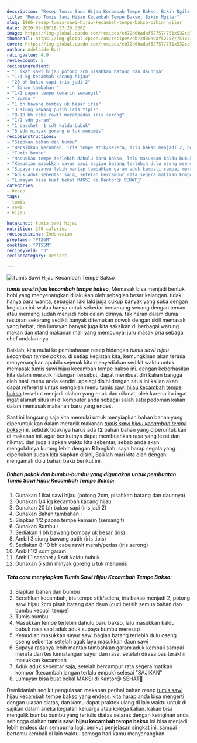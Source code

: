 ```yaml
---
description: "Resep Tumis Sawi Hijau Kecambah Tempe Bakso, Bikin Ngiler"
title: "Resep Tumis Sawi Hijau Kecambah Tempe Bakso, Bikin Ngiler"
slug: 1966-resep-tumis-sawi-hijau-kecambah-tempe-bakso-bikin-ngiler
date: 2020-09-19T18:37:26.330Z
image: https://img-global.cpcdn.com/recipes/eb72d00adaf52757/751x532cq70/tumis-sawi-hijau-kecambah-tempe-bakso-foto-resep-utama.jpg
thumbnail: https://img-global.cpcdn.com/recipes/eb72d00adaf52757/751x532cq70/tumis-sawi-hijau-kecambah-tempe-bakso-foto-resep-utama.jpg
cover: https://img-global.cpcdn.com/recipes/eb72d00adaf52757/751x532cq70/tumis-sawi-hijau-kecambah-tempe-bakso-foto-resep-utama.jpg
author: Adelaide Bush
ratingvalue: 4.9
reviewcount: 5
recipeingredient:
- "1 ikat sawi hijau potong 2cm pisahkan batang dan daunnya"
- "1/4 kg kecambah kacang hijau"
- "20 bh bakso sapi iris jadi 2"
- " Bahan tambahan "
- "1/2 papan tempe kemarin semangit"
- " Bumbu "
- "1 bh bawang bombay uk besar iris"
- "3 siung bawang putih iris tipis"
- "8-10 bh cabe rawit merahpedas iris serong"
- "1/2 sdm garam"
- "1 saschet  1 sdt kaldu bubuk"
- "5 sdm minyak goreng u tuk menumis"
recipeinstructions:
- "Siapkan bahan dan bumbu"
- "Bersihkan kecambah, iris tempe stik/selera, iris bakso menjadi 2, potong sawi hijau 2cm pisah batang dan daun (cuci bersih semua bahan dan bumbu kecuali tempe)"
- "Tumis bumbu"
- "Masukkan tempe terlebih dahulu baru bakso, lalu masukkan kaldu bubuk rasa sapi aduk aduk supaya bumbu meresap"
- "Kemudian masukkan sayur sawi bagian batang terlebih dulu oseng oseng sebentar setelah agak layu masukkan daun sawi"
- "Supaya rasanya lebih mantap tambahkan garam aduk kembali sampai merata dan tes kematangan sayur dan rasa, setelah dirasa pas terakhir masukkan kecambah"
- "Aduk aduk sebentar saja, setelah bercampur rata segera matikan kompor (kecambah jangan terlalu empuk) selesai &#34;SAJIKAN&#34;"
- "Lumayan bisa buat bekal MAKSI di Kantor😘 SEHAT💪"
categories:
- Resep
tags:
- tumis
- sawi
- hijau

katakunci: tumis sawi hijau 
nutrition: 270 calories
recipecuisine: Indonesian
preptime: "PT26M"
cooktime: "PT55M"
recipeyield: "3"
recipecategory: Dessert

---
```



![Tumis Sawi Hijau Kecambah Tempe Bakso](https://img-global.cpcdn.com/recipes/eb72d00adaf52757/751x532cq70/tumis-sawi-hijau-kecambah-tempe-bakso-foto-resep-utama.jpg)

<b><i>tumis sawi hijau kecambah tempe bakso</i></b>, Memasak bisa menjadi bentuk hobi yang menyenangkan dilakukan oleh sebagian besar kalangan. tidak hanya para wanita, sebagian laki laki juga cukup banyak yang suka dengan kegiatan ini. walau hanya untuk sekedar bersenang senang dengan teman atau memang sudah menjadi hobi dalam dirinya. tak heran dalam dunia restoran sekarang sedikit banyak ditemukan cowok dengan skill memasak yang hebat, dan lumayan banyak juga kita saksikan di berbagai warung makan dan stand makanan mall yang mempunyai juru masak pria sebagai chef andalan nya.

Baiklah, kita mulai ke pembahasan resep hidangan <i>tumis sawi hijau kecambah tempe bakso</i>. di setiap kegiatan kita, kemungkinan akan terasa menyenangkan apabila sejenak kita menyediakan sedikit waktu untuk memasak tumis sawi hijau kecambah tempe bakso ini. dengan keberhasilan kita dalam meracik hidangan tersebut, dapat membuat diri kalian bangga oleh hasil menu anda sendiri. apalagi disini dengan situs ini kalian akan dapat referensi untuk mengolah menu <u>tumis sawi hijau kecambah tempe bakso</u> tersebut menjadi olahan yang enak dan nikmat, oleh karena itu ingat ingat alamat situs ini di komputer anda sebagai salah satu pedoman kalian dalam memasak makanan baru yang endes.




Saat ini langsung saja kita memulai untuk menyiapkan bahan bahan yang diperuntuk kan dalam meracik makanan <u><i>tumis sawi hijau kecambah tempe bakso</i></u> ini. setidak tidaknya harus ada <b>12</b> bahan bahan yang diperuntuk kan di makanan ini. agar berikutnya dapat membuahkan rasa yang lezat dan nikmat. dan juga siapkan waktu kita sebentar, sebab anda akan mengolahnya kurang lebih dengan <b>8</b> langkah. saya harap segala yang diperlukan sudah kita siapkan disini, Baiklah mari kita olah dengan mengamati dulu bahan baku berikut ini.

<!--inarticleads1-->

##### Bahan pokok dan bumbu-bumbu yang digunakan untuk pembuatan Tumis Sawi Hijau Kecambah Tempe Bakso:

1. Gunakan 1 ikat sawi hijau (potong 2cm, pisahkan batang dan daunnya)
1. Gunakan 1/4 kg kecambah kacang hijau
1. Gunakan 20 bh bakso sapi (iris jadi 2)
1. Gunakan  Bahan tambahan :
1. Siapkan 1/2 papan tempe kemarin (semangit)
1. Gunakan  Bumbu :
1. Sediakan 1 bh bawang bombay uk besar (iris)
1. Ambil 3 siung bawang putih (iris tipis)
1. Sediakan 8-10 bh cabe rawit merah/pedas (iris serong)
1. Ambil 1/2 sdm garam
1. Ambil 1 saschet / 1 sdt kaldu bubuk
1. Gunakan 5 sdm minyak goreng u tuk menumis




<!--inarticleads2-->

##### Tata cara menyiapkan Tumis Sawi Hijau Kecambah Tempe Bakso:

1. Siapkan bahan dan bumbu
1. Bersihkan kecambah, iris tempe stik/selera, iris bakso menjadi 2, potong sawi hijau 2cm pisah batang dan daun (cuci bersih semua bahan dan bumbu kecuali tempe)
1. Tumis bumbu
1. Masukkan tempe terlebih dahulu baru bakso, lalu masukkan kaldu bubuk rasa sapi aduk aduk supaya bumbu meresap
1. Kemudian masukkan sayur sawi bagian batang terlebih dulu oseng oseng sebentar setelah agak layu masukkan daun sawi
1. Supaya rasanya lebih mantap tambahkan garam aduk kembali sampai merata dan tes kematangan sayur dan rasa, setelah dirasa pas terakhir masukkan kecambah
1. Aduk aduk sebentar saja, setelah bercampur rata segera matikan kompor (kecambah jangan terlalu empuk) selesai &#34;SAJIKAN&#34;
1. Lumayan bisa buat bekal MAKSI di Kantor😘 SEHAT💪




Demikianlah sedikit pengulasan makanan perihal bahan resep <u>tumis sawi hijau kecambah tempe bakso</u> yang endess. kita harap anda bisa mengerti dengan ulasan diatas, dan kamu dapat praktek ulang di lain waktu untuk di sajikan dalam aneka kegiatan keluarga atau kolega kalian. kalian bisa mengulik bumbu bumbu yang tertulis diatas selaras dengan keinginan anda, sehingga olahan <b>tumis sawi hijau kecambah tempe bakso</b> ini bisa menjadi lebih endess dan sempurna lagi. berikut penjelasan singkat ini, sampai bertemu kembali di lain waktu. semoga hari kamu menyenangkan.
